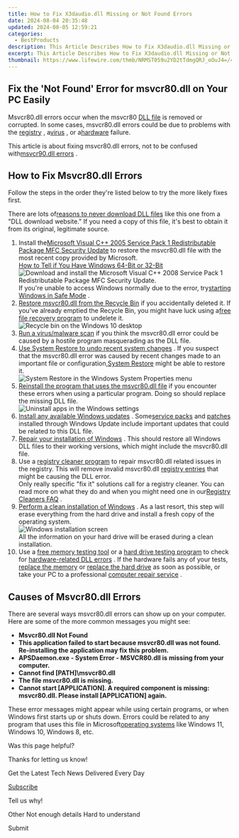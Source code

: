 ```yaml
---
title: How to Fix X3daudio.dll Missing or Not Found Errors
date: 2024-08-04 20:35:48
updated: 2024-08-05 12:59:21
categories:
  - BestProducts
description: This Article Describes How to Fix X3daudio.dll Missing or Not Found Errors
excerpt: This Article Describes How to Fix X3daudio.dll Missing or Not Found Errors
thumbnail: https://www.lifewire.com/thmb/NRMST059u2YD2tTdmgQRJ_oOuJ4=/400x300/filters:no_upscale():max_bytes(150000):strip_icc():format(webp)/x3daudio-dll-error-message-cfd5ae9baeef469087d3776eadfe7f46.png
---
```


## Fix the 'Not Found' Error for msvcr80.dll on Your PC Easily
 Msvcr80.dll errors occur when the msvcr80 [DLL file](https://www.lifewire.com/what-is-a-dll-file-2625852) is removed or corrupted. In some cases, msvcr80.dll errors could be due to problems with the [registry](https://www.lifewire.com/windows-registry-2625992) , a[virus](https://www.lifewire.com/what-is-a-computer-virus-4799053) , or a[hardware](https://www.lifewire.com/computer-hardware-2625895) failure.

 This article is about fixing msvcr80.dll errors, not to be confused with[msvcr90.dll errors](https://www.lifewire.com/how-to-fix-msvcr90-dll-not-found-or-missing-errors-2623807) .

## How to Fix Msvcr80.dll Errors

 Follow the steps in the order they're listed below to try the more likely fixes first.

 There are lots of[reasons to never download DLL files](https://www.lifewire.com/important-reasons-not-to-download-dll-files-2624455) like this one from a "DLL download website." If you need a copy of this file, it's best to obtain it from its original, legitimate source.

1. Install the[Microsoft Visual C++ 2005 Service Pack 1 Redistributable Package MFC Security Update](https://www.microsoft.com/en-us/download/details.aspx?id=26347) to restore the msvcr80.dll file with the most recent copy provided by Microsoft.  
[How to Tell if You Have Windows 64-Bit or 32-Bit](https://www.lifewire.com/am-i-running-a-32-bit-or-64-bit-version-of-windows-2624475)  
![Download and install the Microsoft Visual C++ 2008 Service Pack 1 Redistributable Package MFC Security Update.](https://www.lifewire.com/thmb/y0cJF8YcT7jUhoYHa6I2MLkUK34=/1500x0/filters:no_upscale():max_bytes(150000):strip_icc():format(webp)/001_how-to-fix-msvcr80-dll-not-found-or-missing-errors-2623805-d6779f27587a4e7e82f12da8733de903.jpg)  
 If you're unable to access Windows normally due to the error, try[starting Windows in Safe Mode](https://www.lifewire.com/how-do-i-start-windows-in-safe-mode-2624480) .
2. [Restore msvcr80.dll from the Recycle Bin](https://www.lifewire.com/how-to-restore-deleted-files-from-the-recycle-bin-2624515) if you accidentally deleted it. If you've already emptied the Recycle Bin, you might have luck using a[free file recovery program](https://www.lifewire.com/free-data-recovery-software-tools-2622893) to undelete it.  
![Recycle bin on the Windows 10 desktop](https://www.lifewire.com/thmb/4ut5BIE7nDWKwmd_W4aHzm-d8s8=/1500x0/filters:no_upscale():max_bytes(150000):strip_icc():format(webp)/002_how-to-fix-msvcr80-dll-not-found-or-missing-errors-2623805-2bce627cec6b462da3ff837017f14eb4.jpg)
3. [Run a virus/malware scan](https://www.lifewire.com/properly-scan-your-computer-for-viruses-and-other-malware-2624526) if you think the msvcr80.dll error could be caused by a hostile program masquerading as the DLL file.
4. [Use System Restore to undo recent system changes](https://www.lifewire.com/how-to-use-system-restore-in-windows-2626131) . If you suspect that the msvcr80.dll error was caused by recent changes made to an important file or configuration,[System Restore](https://www.lifewire.com/what-is-system-restore-2626022) might be able to restore it.  
![System Restore in the Windows System Properties menu](https://www.lifewire.com/thmb/_-1sJ8p4CJYlFzHdYO59LHYJa6A=/1500x0/filters:no_upscale():max_bytes(150000):strip_icc():format(webp)/004_how-to-fix-msvcr90-dll-not-found-or-missing-errors-2623807-eba3b628271e4185b41ac1cdbd6c661f.jpg)
5. [Reinstall the program that uses the msvcr80.dll file](https://www.lifewire.com/what-is-the-proper-way-to-reinstall-a-software-program-2624478) if you encounter these errors when using a particular program. Doing so should replace the missing DLL file.  
![Uninstall apps in the Windows settings](https://www.lifewire.com/thmb/aR4ZlFW-s9gwHqMKvW-W07CQYKU=/1500x0/filters:no_upscale():max_bytes(150000):strip_icc():format(webp)/005_how-to-fix-msvcr80-dll-not-found-or-missing-errors-2623805-1c4381251a3f4f778657b0bc91aef6cb.jpg)
6. [Install any available Windows updates](https://www.lifewire.com/how-to-check-for-install-windows-updates-2624596) . Some[service packs](https://www.lifewire.com/what-is-a-service-pack-2626010) and [patches](https://www.lifewire.com/what-is-a-patch-2625960) installed through Windows Update include important updates that could be related to this DLL file.
7. [Repair your installation of Windows](https://www.lifewire.com/how-do-i-automatically-repair-windows-problems-2624907) . This should restore all Windows DLL files to their working versions, which might include the msvcr80.dll file.
8. Use a [registry cleaner program](https://www.lifewire.com/free-registry-cleaners-2626176) to repair msvcr80.dll related issues in the registry. This will remove invalid msvcr80.dll [registry entries](https://www.lifewire.com/what-is-a-registry-key-2625999) that might be causing the DLL error.  
 Only really specific "fix it" solutions call for a registry cleaner. You can read more on what they do and when you might need one in our[Registry Cleaners FAQ](https://www.lifewire.com/registry-cleaner-faq-2625124) .
9. [Perform a clean installation of Windows](https://www.lifewire.com/how-to-clean-install-windows-2624904) . As a last resort, this step will erase everything from the hard drive and install a fresh copy of the operating system.  
![Windows installation screen](https://www.lifewire.com/thmb/UHym4EqxQc8zrcXcggydWXdpQWk=/1500x0/filters:no_upscale():max_bytes(150000):strip_icc():format(webp)/009_how-to-fix-msvcr80-dll-not-found-or-missing-errors-2623805-00d097c0975044eb84b2d6b6908e5a15.jpg)  
 All the information on your hard drive will be erased during a clean installation.
10. Use a [free memory testing tool](https://www.lifewire.com/free-memory-test-programs-2626178) or a [hard drive testing program](https://www.lifewire.com/free-hard-drive-testing-programs-2626183) to check for [hardware-related DLL errors](https://www.lifewire.com/fix-a-dll-issue-caused-by-a-hardware-problem-2624493) . If the hardware fails any of your tests, [replace the memory](https://www.lifewire.com/how-to-replace-the-memory-ram-in-a-computer-2626201) or [replace the hard drive](https://www.lifewire.com/how-to-replace-a-hard-drive-2626200) as soon as possible, or take your PC to a professional [computer repair service](https://www.lifewire.com/how-do-i-get-my-computer-fixed-2625167) .

## Causes of Msvcr80.dll Errors

 There are several ways msvcr80.dll errors can show up on your computer. Here are some of the more common messages you might see:

* **Msvcr80.dll Not Found**
* **This application failed to start because msvcr80.dll was not found. Re-installing the application may fix this problem.**
* **APSDaemon.exe - System Error - MSVCR80.dll is missing from your computer.**
* **Cannot find \[PATH\]\\msvcr80.dll**
* **The file msvcr80.dll is missing.**
* **Cannot start \[APPLICATION\]. A required component is missing: msvcr80.dll. Please install \[APPLICATION\] again.**

 These error messages might appear while using certain programs, or when Windows first starts up or shuts down. Errors could be related to any program that uses this file in Microsoft[operating systems](https://www.lifewire.com/operating-systems-2625912) like Windows 11, Windows 10, Windows 8, etc.

Was this page helpful?

Thanks for letting us know!

 Get the Latest Tech News Delivered Every Day

[Subscribe](https://www.lifewire.com/#)

Tell us why!

 Other  Not enough details  Hard to understand

 Submit

<ins class="adsbygoogle"
     style="display:block"
     data-ad-format="autorelaxed"
     data-ad-client="ca-pub-7571918770474297"
     data-ad-slot="1223367746"></ins>



<ins class="adsbygoogle"
     style="display:block"
     data-ad-client="ca-pub-7571918770474297"
     data-ad-slot="8358498916"
     data-ad-format="auto"
     data-full-width-responsive="true"></ins>

